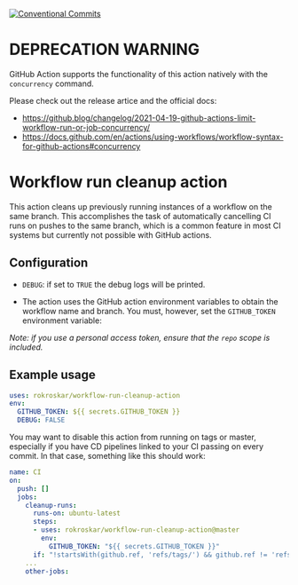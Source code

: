 [![Conventional Commits](https://img.shields.io/badge/Conventional%20Commits-1.0.0-yellow.svg)](https://conventionalcommits.org)

# DEPRECATION WARNING

GitHub Action supports the functionality of this action natively with the `concurrency` command.

Please check out the release artice and the official docs:
* https://github.blog/changelog/2021-04-19-github-actions-limit-workflow-run-or-job-concurrency/
* https://docs.github.com/en/actions/using-workflows/workflow-syntax-for-github-actions#concurrency

# Workflow run cleanup action

This action cleans up previously running instances of a workflow
on the same branch. This accomplishes the task of automatically
cancelling CI runs on pushes to the same branch, which is a common
feature in most CI systems but currently not possible with
GitHub actions.

## Configuration

* `DEBUG`: if set to `TRUE` the debug logs will be printed.

* The action uses the GitHub action environment variables
to obtain the workflow name and branch. You must, however,
set the `GITHUB_TOKEN` environment variable:

*Note: if you use a personal access token, ensure that the `repo` scope is included.*

## Example usage

```yaml
uses: rokroskar/workflow-run-cleanup-action
env:
  GITHUB_TOKEN: ${{ secrets.GITHUB_TOKEN }}
  DEBUG: FALSE
```

You may want to disable this action from running on tags or master,
especially if you have CD pipelines linked to your CI passing on
every commit. In that case, something like this should work:

```yaml
name: CI
on:
  push: []
  jobs:
    cleanup-runs:
      runs-on: ubuntu-latest
      steps:
      - uses: rokroskar/workflow-run-cleanup-action@master
        env:
          GITHUB_TOKEN: "${{ secrets.GITHUB_TOKEN }}"
      if: "!startsWith(github.ref, 'refs/tags/') && github.ref != 'refs/heads/master'"
    ...
    other-jobs:
```
